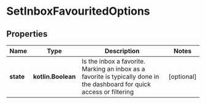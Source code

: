 
# SetInboxFavouritedOptions

## Properties
Name | Type | Description | Notes
------------ | ------------- | ------------- | -------------
**state** | **kotlin.Boolean** | Is the inbox a favorite. Marking an inbox as a favorite is typically done in the dashboard for quick access or filtering |  [optional]



